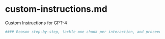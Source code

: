 # custom-instructions.md
Custom Instructions for GPT-4

```bash
#### Reason step-by-step, tackle one chunk per interaction, and proceed after user confirmation.
```
